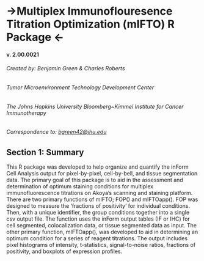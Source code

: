 # ->Multiplex Immunoflouresence Titration Optimization (mIFTO) R Package <-
#### v. 2.00.0021
###### Created by: Benjamin Green & Charles Roberts

###### Tumor Microenvironment Technology Development Center
###### The Johns Hopkins University Bloomberg~Kimmel Institute for Cancer Immunotherapy
###### Correspondence to: bgreen42@jhu.edu

## Section 1: Summary
This R package was developed to help organize and quantify the inForm Cell Analysis output for pixel-by-pixel, cell-by-bell, and tissue segmentation data. The primary goal of this package is to aid in the assessment and determination of optimum staining conditions for multiplex immunofluorescence titrations on Akoya’s scanning and staining platform. There are two primary functions of mIFTO; FOP() and mIFTOapp(). FOP was designed to measure the ‘fractions of positivity’ for individual conditions. Then, with a unique identifier, the group conditions together into a single csv output file. The function uses the inForm output tables (IF or IHC) for cell segmented, colocalization data, or tissue segmented data as input. The other primary function, mIFTOapp(), was developed to aid in determining an optimum condition for a series of reagent titrations. The output includes pixel histograms of intensity, t-statistics, signal-to-noise ratios, fractions of positivity, and boxplots of expression profiles. 


